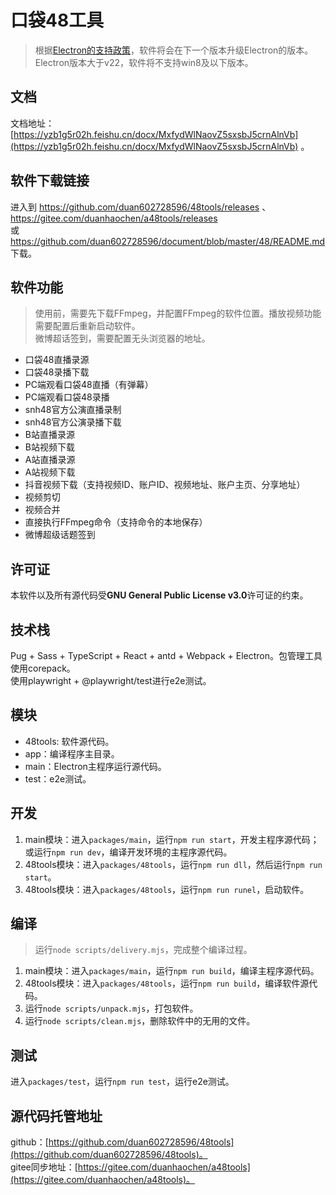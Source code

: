 # 口袋48工具

> 根据[Electron的支持政策](https://www.electronjs.org/docs/latest/tutorial/electron-timelines)，软件将会在下一个版本升级Electron的版本。Electron版本大于v22，软件将不支持win8及以下版本。

## 文档

文档地址：[https://yzb1g5r02h.feishu.cn/docx/MxfydWlNaovZ5sxsbJ5crnAlnVb](https://yzb1g5r02h.feishu.cn/docx/MxfydWlNaovZ5sxsbJ5crnAlnVb) 。

## 软件下载链接

进入到 https://github.com/duan602728596/48tools/releases 、 https://gitee.com/duanhaochen/a48tools/releases      
或 https://github.com/duan602728596/document/blob/master/48/README.md 下载。

## 软件功能

> 使用前，需要先下载FFmpeg，并配置FFmpeg的软件位置。播放视频功能需要配置后重新启动软件。   
> 微博超话签到，需要配置无头浏览器的地址。

* 口袋48直播录源
* 口袋48录播下载
* PC端观看口袋48直播（有弹幕）
* PC端观看口袋48录播
* snh48官方公演直播录制
* snh48官方公演录播下载
* B站直播录源
* B站视频下载
* A站直播录源
* A站视频下载
* 抖音视频下载（支持视频ID、账户ID、视频地址、账户主页、分享地址）
* 视频剪切
* 视频合并
* 直接执行FFmpeg命令（支持命令的本地保存）
* 微博超级话题签到

## 许可证

本软件以及所有源代码受**GNU General Public License v3.0**许可证的约束。

## 技术栈

Pug + Sass + TypeScript + React + antd + Webpack + Electron。包管理工具使用corepack。   
使用playwright + @playwright/test进行e2e测试。

## 模块

* 48tools: 软件源代码。
* app：编译程序主目录。
* main：Electron主程序运行源代码。
* test：e2e测试。

## 开发

1. main模块：进入`packages/main`，运行`npm run start`，开发主程序源代码；或运行`npm run dev`，编译开发环境的主程序源代码。
2. 48tools模块：进入`packages/48tools`，运行`npm run dll`，然后运行`npm run start`。
3. 48tools模块：进入`packages/48tools`，运行`npm run runel`，启动软件。

## 编译

> 运行`node scripts/delivery.mjs`，完成整个编译过程。

1. main模块：进入`packages/main`，运行`npm run build`，编译主程序源代码。
2. 48tools模块：进入`packages/48tools`，运行`npm run build`，编译软件源代码。
3. 运行`node scripts/unpack.mjs`，打包软件。
4. 运行`node scripts/clean.mjs`，删除软件中的无用的文件。

## 测试

进入`packages/test`，运行`npm run test`，运行e2e测试。

## 源代码托管地址

github：[https://github.com/duan602728596/48tools](https://github.com/duan602728596/48tools)。   
gitee同步地址：[https://gitee.com/duanhaochen/a48tools](https://gitee.com/duanhaochen/a48tools)。